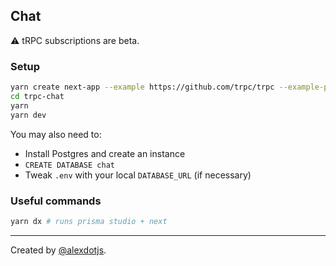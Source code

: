 ## Chat

:warning: tRPC subscriptions are beta.

<!-- Live at [chat.trpc.io](https://chat.trpc.io) -->

### Setup

```bash
yarn create next-app --example https://github.com/trpc/trpc --example-path examples/next-chat trpc-chat
cd trpc-chat
yarn
yarn dev
```

You may also need to:

- Install Postgres and create an instance
- `CREATE DATABASE chat`
- Tweak `.env` with your local `DATABASE_URL` (if necessary)

### Useful commands

```bash
yarn dx # runs prisma studio + next
```

---

Created by [@alexdotjs](https://twitter.com/alexdotjs).
